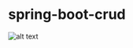 # spring-boot-crud
![alt text](https://user-images.githubusercontent.com/56088356/159312123-f6be4175-482c-4c44-b360-a5d0f81bdb2e.png)
